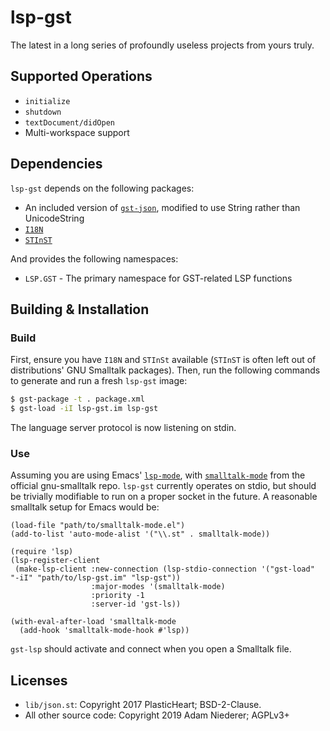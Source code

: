 # lsp-gst

The latest in a long series of profoundly useless projects from yours truly.

## Supported Operations

- `initialize`
- `shutdown`
- `textDocument/didOpen`
- Multi-workspace support

## Dependencies

`lsp-gst` depends on the following packages:

- An included version of [`gst-json`](https://github.com/plhx/gst-json), modified to use String rather than UnicodeString
- [`I18N`](https://github.com/gnu-smalltalk/smalltalk/tree/master/packages/i18n)
- [`STInST`](https://github.com/gnu-smalltalk/smalltalk/tree/master/packages/stinst)

And provides the following namespaces:

- `LSP.GST` - The primary namespace for GST-related LSP functions

## Building & Installation

### Build

First, ensure you have `I18N` and `STInSt` available (`STInST` is often left out
of distributions' GNU Smalltalk packages). Then, run the following commands to
generate and run a fresh `lsp-gst` image:

```sh
$ gst-package -t . package.xml
$ gst-load -iI lsp-gst.im lsp-gst
```

The language server protocol is now listening on stdin.

### Use

Assuming you are using Emacs' [`lsp-mode`](https://github.com/emacs-lsp/lsp-mode), with
[`smalltalk-mode`](https://github.com/gnu-smalltalk/smalltalk/blob/master/smalltalk-mode.el)
from the official gnu-smalltalk repo. `lsp-gst` currently operates on stdio, but
should be trivially modifiable to run on a proper socket in the future. A
reasonable smalltalk setup for Emacs would be:

```emacs-lisp
(load-file "path/to/smalltalk-mode.el")
(add-to-list 'auto-mode-alist '("\\.st" . smalltalk-mode))

(require 'lsp)
(lsp-register-client
 (make-lsp-client :new-connection (lsp-stdio-connection '("gst-load" "-iI" "path/to/lsp-gst.im" "lsp-gst"))
                  :major-modes '(smalltalk-mode)
                  :priority -1
                  :server-id 'gst-ls))

(with-eval-after-load 'smalltalk-mode
  (add-hook 'smalltalk-mode-hook #'lsp))
```

`gst-lsp` should activate and connect when you open a Smalltalk file.

## Licenses

- `lib/json.st`: Copyright 2017 PlasticHeart; BSD-2-Clause.
- All other source code: Copyright 2019 Adam Niederer; AGPLv3+
